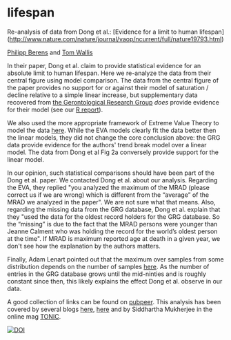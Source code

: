 # lifespan
Re-analysis of data from Dong et al.: [Evidence for a limit to human lifespan] (http://www.nature.com/nature/journal/vaop/ncurrent/full/nature19793.html)

[Philipp Berens](http://www.berenslab.org) and [Tom Wallis](http://tomwallis.info)

In their paper, Dong et al. claim to provide statistical evidence for an absolute limit to human lifespan. Here we re-analyze the data from their central figure using model comparison. The data from the central figure of the paper provides no support for or against their model of saturation / decline relative to a simple linear increase, but supplementary data recovered from [the Gerontological Research Group](http://www.grg.org/Adams/A.HTM) *does* provide evidence for their model (see our [R report](analysis.md)). 

We also used the more appropriate framework of Extreme Value Theory to model the data [here](extreme_value_analysis.md). While the EVA models clearly fit the data better then the linear models, they did not change the core conclusion above: the GRG data provide evidence for the authors' trend break model over a linear model. The data from Dong et al Fig 2a conversely provide support for the linear model.

In our opinion, such statistical comparisons should have been part of the Dong et al. paper. We contacted Dong et al. about our analysis. Regarding the EVA, they replied "you analyzed the maximum of the MRAD (please correct us if we are wrong) which is different from the “average” of the MRAD we analyzed in the paper". We are not sure what that means. Also, regarding the missing data from the GRG database, Dong et al. explain that they "used the data for the oldest record holders for the GRG database. So the “missing” is due to the fact that the MRAD persons were younger than Jeanne Calment who was holding the record for the world’s oldest person at the time". If MRAD is maximum reported age at death in a given year, we don't see how the explanation by the authors matters.

Finally, Adam Lenart pointed out that the maximum over samples from some distribution depends on the number of samples [here](https://github.com/adamlenart/rstuff/blob/master/supercentenarian/sample_size.md). As the number of entries in the GRG database grows until the mid-ninties and is roughly constant since then, this likely explains the effect Dong et al. observe in our data. 

A good collection of links can be found on [pubpeer](https://pubpeer.com/publications/48DAAE1F561C62D32E477F193462E4). This analysis has been covered by several blogs [here](https://nsaunders.wordpress.com/2016/12/18/evidence-for-a-limit-to-effective-peer-review/), [here](http://www.askaswiss.com/2016/11/is-there-really-evidence-for-limit-to-human-lifespan.html) and by Siddhartha Mukherjee in the online mag [TONIC](https://tonic.vice.com/en_us/article/how-far-can-we-push-the-limits-of-human-life).

[![DOI](https://zenodo.org/badge/70421471.svg)](https://zenodo.org/badge/latestdoi/70421471)


